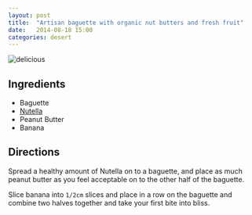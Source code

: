 ```yaml
---
layout: post
title:  "Artisan baguette with organic nut butters and fresh fruit"
date:   2014-08-18 15:00
categories: desert
---
```


![delicious](http://i21.photobucket.com/albums/b285/shauna869/b534652a.jpg)

## Ingredients
- Baguette
- [Nutella](http://www.nutellausa.com/)
- Peanut Butter
- Banana

## Directions

Spread a healthy amount of Nutella on to a baguette, and place as much peanut butter as you feel acceptable on to the other half of the baguette.

Slice banana into `1/2cm` slices and place in a row on the baguette and combine two halves together and take your first bite into bliss.
